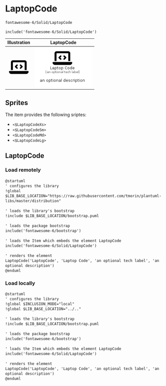 # LaptopCode


```text
fontawesome-6/Solid/LaptopCode
```

```text
include('fontawesome-6/Solid/LaptopCode')
```



| Illustration | LaptopCode |
| :---: | :---: |
| ![illustration for Illustration](../../fontawesome-6/Solid/LaptopCode.png) | ![illustration for LaptopCode](../../fontawesome-6/Solid/LaptopCode.Local.png) |



## Sprites
The item provides the following sriptes:

- `<$LaptopCodeXs>`
- `<$LaptopCodeSm>`
- `<$LaptopCodeMd>`
- `<$LaptopCodeLg>`





## LaptopCode

### Load remotely
```plantuml
@startuml
' configures the library
!global $LIB_BASE_LOCATION="https://raw.githubusercontent.com/tmorin/plantuml-libs/master/distribution"

' loads the library's bootstrap
!include $LIB_BASE_LOCATION/bootstrap.puml

' loads the package bootstrap
include('fontawesome-6/bootstrap')

' loads the Item which embeds the element LaptopCode
include('fontawesome-6/Solid/LaptopCode')

' renders the element
LaptopCode('LaptopCode', 'Laptop Code', 'an optional tech label', 'an optional description')
@enduml
```

### Load locally
```plantuml
@startuml
' configures the library
!global $INCLUSION_MODE="local"
!global $LIB_BASE_LOCATION="../.."

' loads the library's bootstrap
!include $LIB_BASE_LOCATION/bootstrap.puml

' loads the package bootstrap
include('fontawesome-6/bootstrap')

' loads the Item which embeds the element LaptopCode
include('fontawesome-6/Solid/LaptopCode')

' renders the element
LaptopCode('LaptopCode', 'Laptop Code', 'an optional tech label', 'an optional description')
@enduml
```

